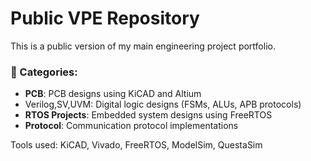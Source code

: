 # Public VPE Repository

This is a public version of my main engineering project portfolio.

### 🔧 Categories:
- **PCB**: PCB designs using KiCAD and Altium
- Verilog,SV,UVM: Digital logic designs (FSMs, ALUs, APB protocols)
- **RTOS Projects**: Embedded system designs using FreeRTOS
- **Protocol**: Communication protocol implementations

Tools used: KiCAD, Vivado, FreeRTOS, ModelSim, QuestaSim
